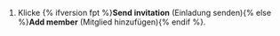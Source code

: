1. Klicke {% ifversion fpt %}**Send invitation** (Einladung senden){% else %}**Add member** (Mitglied hinzufügen){% endif %}.
